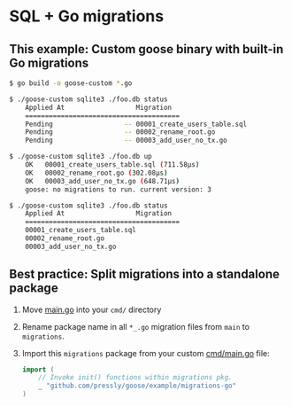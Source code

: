 # SQL + Go migrations

## This example: Custom goose binary with built-in Go migrations

```bash
$ go build -o goose-custom *.go
```

```bash
$ ./goose-custom sqlite3 ./foo.db status
    Applied At                  Migration
    =======================================
    Pending                  -- 00001_create_users_table.sql
    Pending                  -- 00002_rename_root.go
    Pending                  -- 00003_add_user_no_tx.go

$ ./goose-custom sqlite3 ./foo.db up
    OK   00001_create_users_table.sql (711.58µs)
    OK   00002_rename_root.go (302.08µs)
    OK   00003_add_user_no_tx.go (648.71µs)
    goose: no migrations to run. current version: 3

$ ./goose-custom sqlite3 ./foo.db status
    Applied At                  Migration
    =======================================
    00001_create_users_table.sql
    00002_rename_root.go
    00003_add_user_no_tx.go
```

## Best practice: Split migrations into a standalone package

1. Move [main.go](main.go) into your `cmd/` directory

2. Rename package name in all `*_.go` migration files from `main` to `migrations`.

3. Import this `migrations` package from your custom [cmd/main.go](main.go) file:

   ```go
   import (
       // Invoke init() functions within migrations pkg.
       _ "github.com/pressly/goose/example/migrations-go"
   )
   ```
